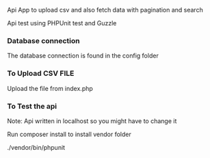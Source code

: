 Api App to upload csv  and also fetch data with pagination and search

Api test using PHPUnit test and Guzzle
### Database connection
The database connection is found in the config folder
### To Upload CSV FILE
Upload the file from index.php 

### To Test the api 
Note: Api written in localhost so you might have to change it

Run composer install to install vendor folder

./vendor/bin/phpunit